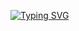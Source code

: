 [![Typing SVG](https://readme-typing-svg.demolab.com/?lines=Karpov.courses;DataEngineering)](https://git.io/typing-svg)
